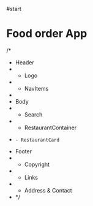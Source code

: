#start

# Food order App

/\*

- Header
- - Logo
- - NavItems
-
- Body
- - Search
- - RestaurantContainer
-     - RestaurantCard
- Footer
- - Copyright
- - Links
- - Address & Contact
- \*/
